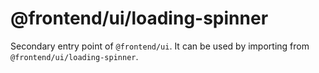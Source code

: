 # @frontend/ui/loading-spinner

Secondary entry point of `@frontend/ui`. It can be used by importing from `@frontend/ui/loading-spinner`.
